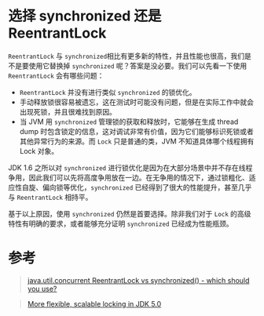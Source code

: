 # 选择 synchronized 还是 ReentrantLock
`ReentrantLock` 与 `synchronized`相比有更多新的特性，并且性能也很高，我们是不是要使用它替换掉 `synchronized` 呢？答案是没必要。我们可以先看一下使用 `ReentrantLock` 会有哪些问题：  

- `ReentrantLock` 并没有进行类似 `synchronized` 的锁优化。
- 手动释放锁很容易被遗忘，这在测试时可能没有问题，但是在实际工作中就会出现死锁，并且很难找到原因。  
- 当 JVM 用 `synchronized` 管理锁的获取和释放时，它能够在生成 thread dump 时包含锁定的信息，这对调试非常有价值，因为它们能够标识死锁或者其他异常行为的来源。而 `Lock` 只是普通的类，JVM 不知道具体哪个线程拥有 Lock 对象。  

JDK 1.6 之所以对 `synchronized` 进行锁优化是因为在大部分场景中并不存在线程争用，因此我们可以先将高度争用放在一边。在无争用的情况下，通过锁粗化、适应性自旋、偏向锁等优化，`synchronized` 已经得到了很大的性能提升，甚至几乎与 `ReentrantLock` 相持平。  

基于以上原因，使用 `synchronized` 仍然是首要选择。除非我们对于 `Lock` 的高级特性有明确的要求，或者能够充分证明 `synchronized` 已经成为性能瓶颈。  

# 参考

> [java.util.concurrent ReentrantLock vs synchronized() - which should you use?](https://blogs.oracle.com/dave/javautilconcurrent-reentrantlock-vs-synchronized-which-should-you-use)

> [More flexible, scalable locking in JDK 5.0](https://www.ibm.com/developerworks/library/j-jtp10264/)
